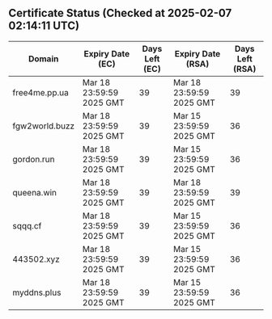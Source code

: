 ## Certificate Status (Checked at 2025-02-07 02:14:11 UTC)
| Domain | Expiry Date (EC) | Days Left (EC) | Expiry Date (RSA) | Days Left (RSA) |
|--------|-------------------|----------------|--------------------|--------------------|
| free4me.pp.ua | Mar 18 23:59:59 2025 GMT | 39 | Mar 18 23:59:59 2025 GMT | 39 |
| fgw2world.buzz | Mar 18 23:59:59 2025 GMT | 39 | Mar 15 23:59:59 2025 GMT | 36 |
| gordon.run | Mar 18 23:59:59 2025 GMT | 39 | Mar 15 23:59:59 2025 GMT | 36 |
| queena.win | Mar 18 23:59:59 2025 GMT | 39 | Mar 18 23:59:59 2025 GMT | 39 |
| sqqq.cf | Mar 18 23:59:59 2025 GMT | 39 | Mar 15 23:59:59 2025 GMT | 36 |
| 443502.xyz | Mar 18 23:59:59 2025 GMT | 39 | Mar 15 23:59:59 2025 GMT | 36 |
| myddns.plus | Mar 18 23:59:59 2025 GMT | 39 | Mar 15 23:59:59 2025 GMT | 36 |

